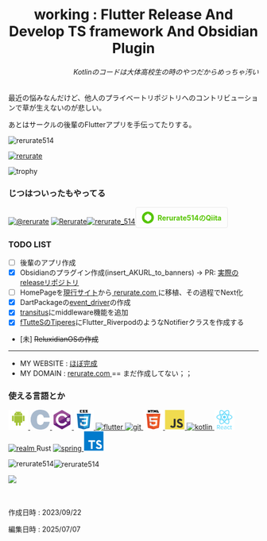 <h1 align="center">working : Flutter Release And Develop TS framework And Obsidian Plugin</h1>
<h6 align="right">Kotlinのコードは大体高校生の時のやつだからめっちゃ汚い</h6>
最近の悩みなんだけど、他人のプライベートリポジトリへのコントリビューションで草が生えないのが悲しい。

あとはサークルの後輩のFlutterアプリを手伝ってたりする。

<p align="left"> <img src="https://komarev.com/ghpvc/?username=rerurate514&label=Profile%20views&color=0e75b6&style=flat" alt="rerurate514" /> </p>

<p align="left"> <a href="https://twitter.com/rerurate" target="blank"><img src="https://img.shields.io/twitter/follow/rerurate?logo=twitter&style=for-the-badge" alt="rerurate" /></a> </p>

![trophy](https://github-profile-trophy.vercel.app/?username=Rerurate514&rank=-?)

<h3 align="left">じつはついったもやってる</h3>
<p align="left"><a href="https://twitter.com/rerurate" target="blank"><img align="center" src="https://raw.githubusercontent.com/rahuldkjain/github-profile-readme-generator/master/src/images/icons/Social/twitter.svg" alt="@rerurate" height="30" width="40" /></a>
<a href="https://steamcommunity.com/profiles/76561199067862301" target="blank"><img align="center" src="https://store.akamai.steamstatic.com/public/shared/images/header/logo_steam.svg?t=962016" alt="Rerurate" height="30" width="40" /></a><a href="https://discord.gg/rerurate_514" target="blank"><img align="center" src="https://raw.githubusercontent.com/rahuldkjain/github-profile-readme-generator/master/src/images/icons/Social/discord.svg" alt="rerurate_514" height="30" width="40" /></a><a href="https://qiita.com/Rerurate514" target="_blank" style="display: inline-flex; align-items: center; text-decoration: none; color: #55C500; font-weight: bold; padding: 8px 12px; border-radius: 4px; border: 1px solid #e8e8e8;">
  <svg width="24" height="24" viewBox="0 0 74 74" xmlns="http://www.w3.org/2000/svg" style="margin-right: 8px;">
    <path fill="#55C500" d="M37,0 C16.56,0 0,16.56 0,37 C0,57.44 16.56,74 37,74 C57.44,74 74,57.44 74,37 C74,16.56 57.44,0 37,0 Z M54.51,49.63 C50.86,55.63 37,62.05 37,62.05 L19.49,49.63 C14.43,46.16 14.43,27.84 19.49,24.37 C25.37,20.43 37,11.95 37,11.95 L54.51,24.37 C59.57,27.84 59.57,46.16 54.51,49.63 Z"/>
    <path fill="#FFFFFF" d="M37,23.32 C31.59,23.32 27.2,27.71 27.2,33.12 L27.2,39.35 C27.2,44.76 31.59,49.15 37,49.15 C42.41,49.15 46.8,44.76 46.8,39.35 L46.8,33.12 C46.8,27.71 42.41,23.32 37,23.32 Z M37,44.45 C34.18,44.45 31.9,42.17 31.9,39.35 L31.9,33.12 C31.9,30.3 34.18,28.02 37,28.02 C39.82,28.02 42.1,30.3 42.1,33.12 L42.1,39.35 C42.1,42.17 39.82,44.45 37,44.45 Z"/>
  </svg>
  Rerurate514のQiita
</a>
</p>

<h3>TODO LIST</h3>

- [ ] 後輩のアプリ作成
- [x] Obsidianのプラグイン作成(insert_AKURL_to_banners) -> PR: <a href="https://github.com/obsidianmd/obsidian-releases/pull/6697">実際のreleaseリポジトリ</a>
- [ ] HomePageを<a href="https://rerurate514.github.io/portfolirate/">現行サイト</a>から<a href="https://rerurate.com"> rerurate.com </a>に移植、その過程でNext化
- [x] DartPackageの<a href="https://github.com/Rerurate514/event_driver">event_driver</a>の作成
- [x] <a href="https://github.com/Rerurate514/fTutteS-Transitus">transitus</a>にmiddleware機能を追加
- [x] <a href="https://github.com/Rerurate514/fTutteS">fTutteSのTiperes</a>にFlutter_RiverpodのようなNotifierクラスを作成する
- [未] ~~ReluxidianOSの作成~~

---

- MY WEBSITE : <a href="https://rerurate514.github.io/portfolirate/"> ほぼ完成 </a>
- MY DOMAIN : <a href="https://rerurate.com"> rerurate.com </a> == まだ作成してない；；

<h3 align="left">使える言語とか</h3>
<p align="left"> <a href="https://developer.android.com" target="_blank" rel="noreferrer"> <img src="https://raw.githubusercontent.com/devicons/devicon/master/icons/android/android-original-wordmark.svg" alt="android" width="40" height="40"/> </a> <a href="https://www.cprogramming.com/" target="_blank" rel="noreferrer"> <img src="https://raw.githubusercontent.com/devicons/devicon/master/icons/c/c-original.svg" alt="c" width="40" height="40"/> </a><a href="https://www.w3schools.com/cs/" target="_blank" rel="noreferrer"> <img src="https://raw.githubusercontent.com/devicons/devicon/master/icons/csharp/csharp-original.svg" alt="csharp" width="40" height="40"/> </a> <a href="https://www.w3schools.com/css/" target="_blank" rel="noreferrer"> <img src="https://raw.githubusercontent.com/devicons/devicon/master/icons/css3/css3-original-wordmark.svg" alt="css3" width="40" height="40"/> </a> <a href="https://flutter.dev" target="_blank" rel="noreferrer"> <img src="https://www.vectorlogo.zone/logos/flutterio/flutterio-icon.svg" alt="flutter" width="40" height="40"/> </a> <a href="https://git-scm.com/" target="_blank" rel="noreferrer"> <img src="https://www.vectorlogo.zone/logos/git-scm/git-scm-icon.svg" alt="git" width="40" height="40"/> </a> <a href="https://www.w3.org/html/" target="_blank" rel="noreferrer"> <img src="https://raw.githubusercontent.com/devicons/devicon/master/icons/html5/html5-original-wordmark.svg" alt="html5" width="40" height="40"/> </a> <a href="https://developer.mozilla.org/en-US/docs/Web/JavaScript" target="_blank" rel="noreferrer"> <img src="https://raw.githubusercontent.com/devicons/devicon/master/icons/javascript/javascript-original.svg" alt="javascript" width="40" height="40"/> </a> <a href="https://kotlinlang.org" target="_blank" rel="noreferrer"> <img src="https://www.vectorlogo.zone/logos/kotlinlang/kotlinlang-icon.svg" alt="kotlin" width="40" height="40"/> </a> <a href="https://reactjs.org/" target="_blank" rel="noreferrer"> <img src="https://raw.githubusercontent.com/devicons/devicon/master/icons/react/react-original-wordmark.svg" alt="react" width="40" height="40"/> </a> <a href="https://realm.io/" target="_blank" rel="noreferrer"> <img src="https://raw.githubusercontent.com/bestofjs/bestofjs-webui/8665e8c267a0215f3159df28b33c365198101df5/public/logos/realm.svg" alt="realm" width="40" height="40"/> </a> Rust <a href="https://spring.io/" target="_blank" rel="noreferrer"> <img src="https://www.vectorlogo.zone/logos/springio/springio-icon.svg" alt="spring" width="40" height="40"/> </a> <a href="https://www.typescriptlang.org/" target="_blank" rel="noreferrer"> <img src="https://raw.githubusercontent.com/devicons/devicon/master/icons/typescript/typescript-original.svg" alt="typescript" width="40" height="40"/> </a> </p>

<p align="left">
  <img align="left" src="https://github-readme-stats.vercel.app/api/top-langs?username=rerurate514&theme=onedark&show_icons=true&locale=en&layout=compact" alt="rerurate514"/> 
  <img align="center" src="https://github-readme-stats.vercel.app/api?username=rerurate514&theme=onedark&show_icons=true&locale=en" alt="rerurate514" />
</p>

![](https://raw.githubusercontent.com/Rerurate514/Rerurate514/output/github-contribution-grid-snake.svg)

<br>
<p>作成日時 : 2023/09/22</p>
<p>編集日時 : 2025/07/07</p>
